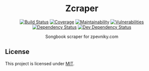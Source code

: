 <div align="center">


# Zcraper
[![Build Status](https://img.shields.io/travis/com/grissius/zcraper/master.svg?style=flat-square)](https://travis-ci.com/grissius/zcraper)
[![Coverage](https://img.shields.io/codeclimate/coverage/grissius/zcraper.svg?style=flat-square)](https://codeclimate.com/github/grissius/zcraper)
[![Maintainability](https://img.shields.io/codeclimate/maintainability/grissius/zcraper.svg?style=flat-square)](https://codeclimate.com/github/grissius/zcraper)
[![Vulnerabilities](https://img.shields.io/snyk/vulnerabilities/github/grissius/zcraper.svg?style=flat-square)](https://snyk.io/test/github/grissius/zcraper?targetFile=package.json)
[![Dependency Status](https://img.shields.io/david/grissius/zcraper.svg?style=flat-square)](https://david-dm.org/grissius/zcraper)
[![Dev Dependency Status](https://img.shields.io/david/dev/grissius/zcraper.svg?style=flat-square)](https://david-dm.org/grissius/zcraper?type=dev)

Songbook scraper for zpevniky.com

</div>

## License

This project is licensed under [MIT](./LICENSE).
